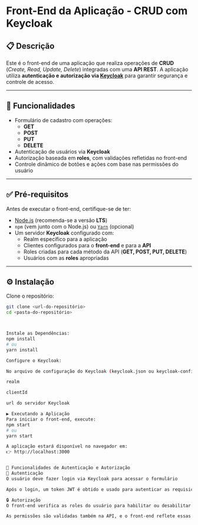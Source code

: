 # Front-End da Aplicação - CRUD com Keycloak

## 📋 Descrição

Este é o front-end de uma aplicação que realiza operações de **CRUD** (_Create, Read, Update, Delete_) integradas com uma **API REST**. A aplicação utiliza **autenticação e autorização via [Keycloak](w)** para garantir segurança e controle de acesso.

---

## 🚀 Funcionalidades

- Formulário de cadastro com operações:
  - **GET**
  - **POST**
  - **PUT**
  - **DELETE**
- Autenticação de usuários via **Keycloak**
- Autorização baseada em **roles**, com validações refletidas no front-end
- Controle dinâmico de botões e ações com base nas permissões do usuário

---

## ✅ Pré-requisitos

Antes de executar o front-end, certifique-se de ter:

- [Node.js](w) (recomenda-se a versão **LTS**)
- `npm` (vem junto com o Node.js) ou [`Yarn`](w) (opcional)
- Um servidor **Keycloak** configurado com:
  - Realm específico para a aplicação
  - Clientes configurados para o **front-end** e para a **API**
  - Roles criadas para cada método da API (**GET, POST, PUT, DELETE**)
  - Usuários com as **roles** apropriadas

---

## ⚙️ Instalação

Clone o repositório:

```bash
git clone <url-do-repositório>
cd <pasta-do-repositório>



Instale as Dependências:
npm install
# ou
yarn install

Configure o Keycloak:

No arquivo de configuração do Keycloak (keycloak.json ou keycloak-config.js), insira as informações do seu servidor, como:

realm

clientId

url do servidor Keycloak

▶️ Executando a Aplicação
Para iniciar o front-end, execute:
npm start
# ou
yarn start

A aplicação estará disponível no navegador em:
👉 http://localhost:3000


🔐 Funcionalidades de Autenticação e Autorização
🔑 Autenticação
O usuário deve fazer login via Keycloak para acessar o formulário

Após o login, um token JWT é obtido e usado para autenticar as requisições à API

🔒 Autorização
O front-end verifica as roles do usuário para habilitar ou desabilitar botões e ações

As permissões são validadas também na API, e o front-end reflete essas validações
```
